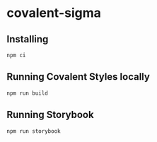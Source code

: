# covalent-sigma

## Installing

`npm ci`

## Running Covalent Styles locally

`npm run build`

## Running Storybook

`npm run storybook`
